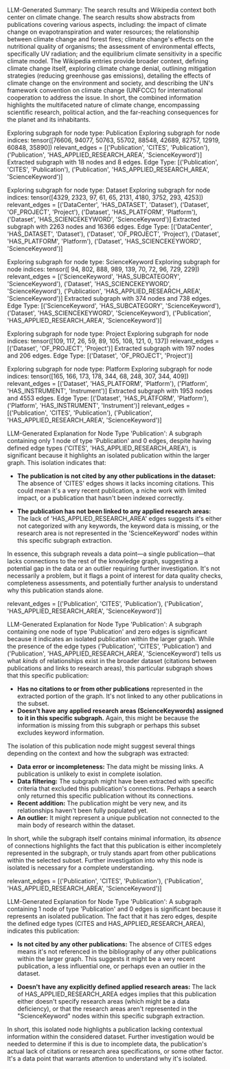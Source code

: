 LLM-Generated Summary:
The search results and Wikipedia context both center on climate change.  The search results show abstracts from publications covering various aspects, including: the impact of climate change on evapotranspiration and water resources; the relationship between climate change and forest fires; climate change's effects on the nutritional quality of organisms;  the assessment of environmental effects, specifically UV radiation; and the equilibrium climate sensitivity in a specific climate model.  The Wikipedia entries provide broader context, defining climate change itself, exploring climate change denial, outlining mitigation strategies (reducing greenhouse gas emissions), detailing the effects of climate change on the environment and society, and describing the UN's framework convention on climate change (UNFCCC)  for international cooperation to address the issue.  In short, the combined information highlights the multifaceted nature of climate change, encompassing scientific research, political action, and the far-reaching consequences for the planet and its inhabitants.


Exploring subgraph for node type: Publication
Exploring subgraph for node indices: tensor([76606, 94077, 50763, 55702, 88548, 42689, 82757, 12919, 60848, 35890])
relevant_edges =  [('Publication', 'CITES', 'Publication'), ('Publication', 'HAS_APPLIED_RESEARCH_AREA', 'ScienceKeyword')]
Extracted subgraph with 18 nodes and 8 edges.
Edge Type: [('Publication', 'CITES', 'Publication'), ('Publication', 'HAS_APPLIED_RESEARCH_AREA', 'ScienceKeyword')]

Exploring subgraph for node type: Dataset
Exploring subgraph for node indices: tensor([4329, 2323,   97,   61,   65, 2131, 4180, 3752,  293, 4253])
relevant_edges =  [('DataCenter', 'HAS_DATASET', 'Dataset'), ('Dataset', 'OF_PROJECT', 'Project'), ('Dataset', 'HAS_PLATFORM', 'Platform'), ('Dataset', 'HAS_SCIENCEKEYWORD', 'ScienceKeyword')]
Extracted subgraph with 2263 nodes and 16366 edges.
Edge Type: [('DataCenter', 'HAS_DATASET', 'Dataset'), ('Dataset', 'OF_PROJECT', 'Project'), ('Dataset', 'HAS_PLATFORM', 'Platform'), ('Dataset', 'HAS_SCIENCEKEYWORD', 'ScienceKeyword')]

Exploring subgraph for node type: ScienceKeyword
Exploring subgraph for node indices: tensor([ 94, 802, 888, 989, 139,  70,  72,  96, 729, 229])
relevant_edges =  [('ScienceKeyword', 'HAS_SUBCATEGORY', 'ScienceKeyword'), ('Dataset', 'HAS_SCIENCEKEYWORD', 'ScienceKeyword'), ('Publication', 'HAS_APPLIED_RESEARCH_AREA', 'ScienceKeyword')]
Extracted subgraph with 374 nodes and 738 edges.
Edge Type: [('ScienceKeyword', 'HAS_SUBCATEGORY', 'ScienceKeyword'), ('Dataset', 'HAS_SCIENCEKEYWORD', 'ScienceKeyword'), ('Publication', 'HAS_APPLIED_RESEARCH_AREA', 'ScienceKeyword')]

Exploring subgraph for node type: Project
Exploring subgraph for node indices: tensor([109, 117,  26,  59,  89, 105, 108, 121,   0, 137])
relevant_edges =  [('Dataset', 'OF_PROJECT', 'Project')]
Extracted subgraph with 197 nodes and 206 edges.
Edge Type: [('Dataset', 'OF_PROJECT', 'Project')]

Exploring subgraph for node type: Platform
Exploring subgraph for node indices: tensor([165, 166, 173, 178, 344,  68, 248, 307, 344, 409])
relevant_edges =  [('Dataset', 'HAS_PLATFORM', 'Platform'), ('Platform', 'HAS_INSTRUMENT', 'Instrument')]
Extracted subgraph with 1953 nodes and 4553 edges.
Edge Type: [('Dataset', 'HAS_PLATFORM', 'Platform'), ('Platform', 'HAS_INSTRUMENT', 'Instrument')]
relevant_edges =  [('Publication', 'CITES', 'Publication'), ('Publication', 'HAS_APPLIED_RESEARCH_AREA', 'ScienceKeyword')]

LLM-Generated Explanation for Node Type 'Publication':
A subgraph containing only 1 node of type 'Publication' and 0 edges, despite having defined edge types ('CITES', 'HAS_APPLIED_RESEARCH_AREA'), is significant because it highlights an isolated publication within the larger graph.  This isolation indicates that:

* **The publication is not cited by any other publications in the dataset:** The absence of 'CITES' edges shows it lacks incoming citations.  This could mean it's a very recent publication, a niche work with limited impact, or a publication that hasn't been indexed correctly.

* **The publication has not been linked to any applied research areas:**  The lack of 'HAS_APPLIED_RESEARCH_AREA' edges suggests it's either not categorized with any keywords, the keyword data is missing, or the research area is not represented in the 'ScienceKeyword' nodes within this specific subgraph extraction.

In essence, this subgraph reveals a data point—a single publication—that lacks connections to the rest of the knowledge graph, suggesting a potential gap in the data or an outlier requiring further investigation.  It's not necessarily a problem, but it flags a point of interest for data quality checks, completeness assessments, and potentially further analysis to understand why this publication stands alone.

relevant_edges =  [('Publication', 'CITES', 'Publication'), ('Publication', 'HAS_APPLIED_RESEARCH_AREA', 'ScienceKeyword')]

LLM-Generated Explanation for Node Type 'Publication':
A subgraph containing one node of type 'Publication' and zero edges is significant because it indicates an isolated publication within the larger graph.  While the presence of the edge types ('Publication', 'CITES', 'Publication') and ('Publication', 'HAS_APPLIED_RESEARCH_AREA', 'ScienceKeyword') tells us what *kinds* of relationships exist in the broader dataset (citations between publications and links to research areas), this particular subgraph shows that this specific publication:

* **Has no citations to or from other publications** represented in the extracted portion of the graph.  It's not linked to any other publications in the subset.
* **Doesn't have any applied research areas (ScienceKeywords) assigned to it in this specific subgraph.**  Again, this might be because the information is missing from this subgraph or perhaps this subset excludes keyword information.

The isolation of this publication node might suggest several things depending on the context and how the subgraph was extracted:

* **Data error or incompleteness:**  The data might be missing links.  A publication is unlikely to exist in complete isolation.
* **Data filtering:**  The subgraph might have been extracted with specific criteria that excluded this publication's connections. Perhaps a search only returned this specific publication without its connections.
* **Recent addition:** The publication might be very new, and its relationships haven't been fully populated yet.
* **An outlier:**  It might represent a unique publication not connected to the main body of research within the dataset.

In short, while the subgraph itself contains minimal information, its *absence* of connections highlights the fact that this publication is either incompletely represented in the subgraph, or truly stands apart from other publications within the selected subset. Further investigation into why this node is isolated is necessary for a complete understanding.

relevant_edges =  [('Publication', 'CITES', 'Publication'), ('Publication', 'HAS_APPLIED_RESEARCH_AREA', 'ScienceKeyword')]

LLM-Generated Explanation for Node Type 'Publication':
A subgraph containing 1 node of type 'Publication' and 0 edges is significant because it represents an isolated publication.  The fact that it has zero edges, despite the defined edge types (CITES and HAS_APPLIED_RESEARCH_AREA), indicates this publication:

* **Is not cited by any other publications:** The absence of CITES edges means it's not referenced in the bibliography of any other publications within the larger graph.  This suggests it might be a very recent publication, a less influential one, or perhaps even an outlier in the dataset.

* **Doesn't have any explicitly defined applied research areas:**  The lack of HAS_APPLIED_RESEARCH_AREA edges implies that this publication either doesn't specify research areas (which might be a data deficiency), or that the research areas aren't represented in the "ScienceKeyword" nodes within this specific subgraph extraction.

In short, this isolated node highlights a publication lacking contextual information within the considered dataset.  Further investigation would be needed to determine if this is due to incomplete data, the publication's actual lack of citations or research area specifications, or some other factor.  It's a data point that warrants attention to understand why it's isolated.
